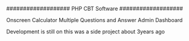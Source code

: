 ###################
PHP CBT Software 
###################


Onscreen Calculator
Multiple Questions and Answer
Admin Dashboard

Development is still on
this was a side project about 3years ago
